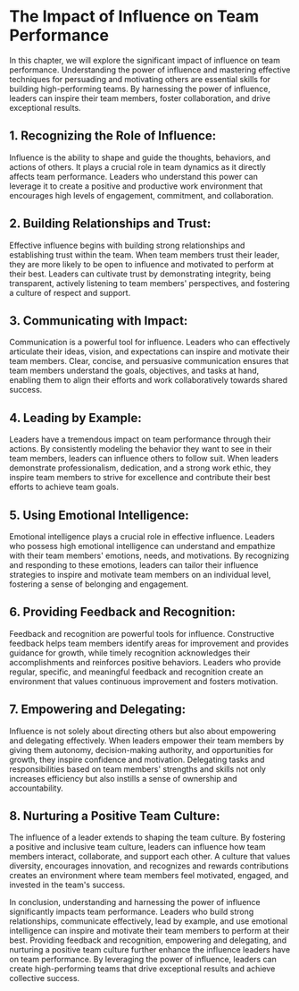 # The Impact of Influence on Team Performance

In this chapter, we will explore the significant impact of influence on team performance. Understanding the power of influence and mastering effective techniques for persuading and motivating others are essential skills for building high-performing teams. By harnessing the power of influence, leaders can inspire their team members, foster collaboration, and drive exceptional results.

## 1\. **Recognizing the Role of Influence**:

Influence is the ability to shape and guide the thoughts, behaviors, and actions of others. It plays a crucial role in team dynamics as it directly affects team performance. Leaders who understand this power can leverage it to create a positive and productive work environment that encourages high levels of engagement, commitment, and collaboration.

## 2\. **Building Relationships and Trust**:

Effective influence begins with building strong relationships and establishing trust within the team. When team members trust their leader, they are more likely to be open to influence and motivated to perform at their best. Leaders can cultivate trust by demonstrating integrity, being transparent, actively listening to team members' perspectives, and fostering a culture of respect and support.

## 3\. **Communicating with Impact**:

Communication is a powerful tool for influence. Leaders who can effectively articulate their ideas, vision, and expectations can inspire and motivate their team members. Clear, concise, and persuasive communication ensures that team members understand the goals, objectives, and tasks at hand, enabling them to align their efforts and work collaboratively towards shared success.

## 4\. **Leading by Example**:

Leaders have a tremendous impact on team performance through their actions. By consistently modeling the behavior they want to see in their team members, leaders can influence others to follow suit. When leaders demonstrate professionalism, dedication, and a strong work ethic, they inspire team members to strive for excellence and contribute their best efforts to achieve team goals.

## 5\. **Using Emotional Intelligence**:

Emotional intelligence plays a crucial role in effective influence. Leaders who possess high emotional intelligence can understand and empathize with their team members' emotions, needs, and motivations. By recognizing and responding to these emotions, leaders can tailor their influence strategies to inspire and motivate team members on an individual level, fostering a sense of belonging and engagement.

## 6\. **Providing Feedback and Recognition**:

Feedback and recognition are powerful tools for influence. Constructive feedback helps team members identify areas for improvement and provides guidance for growth, while timely recognition acknowledges their accomplishments and reinforces positive behaviors. Leaders who provide regular, specific, and meaningful feedback and recognition create an environment that values continuous improvement and fosters motivation.

## 7\. **Empowering and Delegating**:

Influence is not solely about directing others but also about empowering and delegating effectively. When leaders empower their team members by giving them autonomy, decision-making authority, and opportunities for growth, they inspire confidence and motivation. Delegating tasks and responsibilities based on team members' strengths and skills not only increases efficiency but also instills a sense of ownership and accountability.

## 8\. **Nurturing a Positive Team Culture**:

The influence of a leader extends to shaping the team culture. By fostering a positive and inclusive team culture, leaders can influence how team members interact, collaborate, and support each other. A culture that values diversity, encourages innovation, and recognizes and rewards contributions creates an environment where team members feel motivated, engaged, and invested in the team's success.

In conclusion, understanding and harnessing the power of influence significantly impacts team performance. Leaders who build strong relationships, communicate effectively, lead by example, and use emotional intelligence can inspire and motivate their team members to perform at their best. Providing feedback and recognition, empowering and delegating, and nurturing a positive team culture further enhance the influence leaders have on team performance. By leveraging the power of influence, leaders can create high-performing teams that drive exceptional results and achieve collective success.
